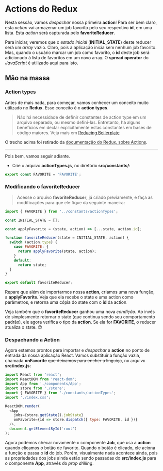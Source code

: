 # Actions do Redux

Nesta sessão, vamos _despachar_ nossa primeira **action**! Para ser bem claro, esta _action_ vai armazenar um job favorito pelo seu respectivo **id**, em uma lista. Esta _action_ será capturada pelo **favoriteReducer**.

Para iniciar, veremos que o _estado inicial_ (**INITIAL_STATE**) deste reducer será um _array_ vazio. Claro, pois a aplicação inicia sem nenhum job favorito. Mas, quando o usuário marcar um job como favorito, o **id** deste job será adicionado à lista de favoritos em um novo array. O **spread operator** do _JavaScript_ é utilizado aqui para isto.

## Mão na massa

### Action types

Antes de mais nada, para começar, vamos conhecer um conceito muito utilizado no **Redux**. Esse conceito é o **action types**.

> Não há necessidade de definir constantes de action type em um arquivo separado, ou mesmo definí-las. Entretanto, há alguns benefícios em declar explicitamente estas constantes em bases de código maiores. Veja mais em [Reducing Boilerplate](https://redux.js.org/recipes/reducing-boilerplate)

O trecho acima foi retirado da [documentação do Redux, sobre Actions](https://redux.js.org/basics/actions/).

---

Pois bem, vamos seguir adiante.

- Crie o arquivo **actionTypes.js**, no diretório **src/constants/**:

```javascript
export const FAVORITE = 'FAVORITE';
```

### Modificando o favoriteReducer

> Acesse o arquivo **favoriteReducer**, já criado previamente, e faça as modificações para que ele fique da seguinte maneira:

```javascript
import { FAVORITE } from '../constants/actionTypes';

const INITIAL_STATE = [];

const applyFavorite = (state, action) => [...state, action.id];

function favoriteReducer(state = INITIAL_STATE, action) {
  switch (action.type) {
    case FAVORITE: {
      return applyFavorite(state, action);
    }
    default:
      return state;
  }
}

export default favoriteReducer;
```

Repare que além de importarmos nossa **action**, criamos uma nova função, a **applyFavorite**. Veja que ela recebe o state e uma action como parâmetros, e retorna uma cópia do state com o **id** da action.

Veja também que o **favoriteReducer** ganhou uma nova _condição_. Ao invés de simplesmente retornar o state (que continua sendo seu comportamento padrão), ele agora verifica o tipo da **action**. Se ela for **FAVORITE**, o reducer atualiza o state. 😉

### Despachando a **Action**

Agora estamos prontos para importar e _despachar_ a **action** no ponto de entrada da nossa aplicação React. Vamos substituir a função vazia, chamada **onFavorite** ~~que deixamos para encher a linguiça~~, no arquivo **src/index.js**:

```javascript
import React from 'react';
import ReactDOM from 'react-dom';
import App from './components/App';
import store from './store';
import { FAVORITE } from './constants/actionTypes';
import './index.css';

ReactDOM.render(
  <App
    jobs={store.getState().jobState}
    onFavorite={id => store.dispatch({ type: FAVORITE, id })}
  />,
  document.getElementById('root')
);
```

Agora podemos checar novamente o componente **Job**, que usa a **action** quando clicamos o botão de favorito. Quando o botão é clicado, ele aciona a função e passa o **id** do job. Porém, visualmente nada acontece ainda, pois as propriedades dos jobs ainda estão sendo passadas do **src/index.js** para o componente **App**, através do _prop drilling_.
